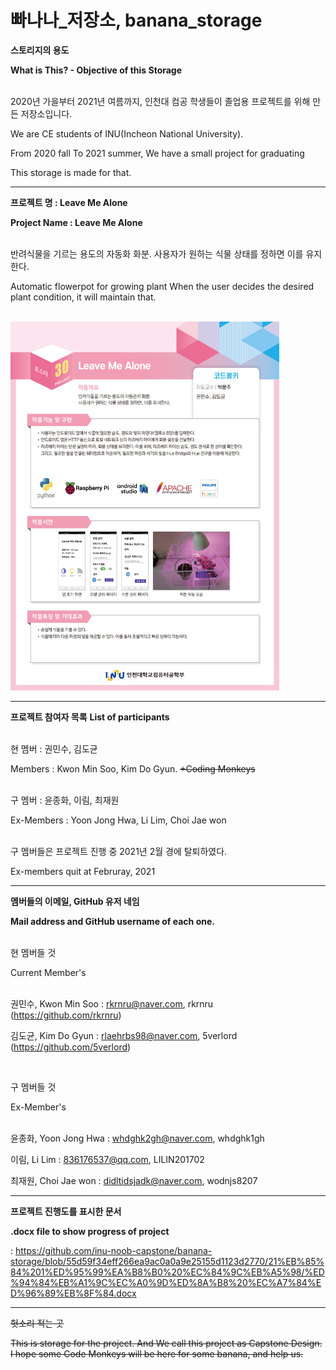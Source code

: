 # 빠나나_저장소, banana_storage

**스토리지의 용도**

**What is This? - Objective of this Storage**
<br> </br>

2020년 가을부터 2021년 여름까지, 인천대 컴공 학생들이 졸업용 프로젝트를 위해 만든 저장소입니다.

We are CE students of INU(Incheon National University).

From 2020 fall To 2021 summer, We have a small project for graduating

This storage is made for that.

-----------------------------------------------------------
**프로젝트 명 : Leave Me Alone**

**Project Name : Leave Me Alone**
<br></br>

반려식물을 기르는 용도의 자동화 화분.
사용자가 원하는 식물 상태를 정하면 이를 유지한다.


Automatic flowerpot for growing plant
When the user decides the desired plant condition, it will maintain that.
<br></br>


<img src="https://github.com/inu-noob-capstone/banana-storage/blob/master/21%EB%85%84%201%ED%95%99%EA%B8%B0%20%EC%84%9C%EB%A5%98/%ED%8F%AC%EC%8A%A4%ED%84%B0%20%EB%B0%8F%20%ED%8F%AC%EC%8A%A4%ED%84%B0%20%EC%A0%9C%EC%9E%91%EC%9A%A9%20%EC%9D%B4%EB%AF%B8%EC%A7%80/2021%EC%A1%B8%EC%97%85%EC%9E%91%ED%92%88%EC%A7%91_%ED%8F%AC%EC%8A%A4%ED%84%B0_30.jpg" width=430 height="590">

-------------------------------------------------------------------------------

**프로젝트 참여자 목록**
**List of participants**
<br></br>

현 멤버 : 권민수, 김도균 

Members : Kwon Min Soo, Kim Do Gyun.                ~~+Coding Monkeys~~
<br></br>

구 멤버 : 윤종화, 이림, 최재원 

Ex-Members : Yoon Jong Hwa, Li Lim, Choi Jae won  
<br>

구 멤버들은 프로젝트 진행 중 2021년 2월 경에 탈퇴하였다.

Ex-members quit at Februray, 2021     

---------------------------------------------------------
**멤버들의 이메일, GitHub 유저 네임**

**Mail address and GitHub username of each one.**
<br></br>

현 멤버들 것

Current Member's 
<br></br>

권민수, Kwon Min Soo : rkrnru@naver.com, rkrnru (https://github.com/rkrnru)

김도균, Kim Do Gyun : rlaehrbs98@naver.com, 5verlord (https://github.com/5verlord)

</br>

구 멤버들 것

Ex-Member's
<br></br>

윤종화, Yoon Jong Hwa : whdghk2gh@naver.com, whdghk1gh

이림, Li Lim : 836176537@qq.com, LILIN201702

최재원, Choi Jae won : didltidsjadk@naver.com, wodnjs8207

---------------------------------------------------------


**프로젝트 진행도를 표시한 문서**

**.docx file to show progress of project**

:
https://github.com/inu-noob-capstone/banana-storage/blob/55d59f34eff266ea9ac0a0a9e25155d1123d2770/21%EB%85%84%201%ED%95%99%EA%B8%B0%20%EC%84%9C%EB%A5%98/%ED%94%84%EB%A1%9C%EC%A0%9D%ED%8A%B8%20%EC%A7%84%ED%96%89%EB%8F%84.docx


----------------------------------------------------------


~~헛소리 적는 곳~~

~~This is storage for the project. And We call this project as Capstone Design. I hope some Code Monkeys will be here for some banana, and help us.~~

